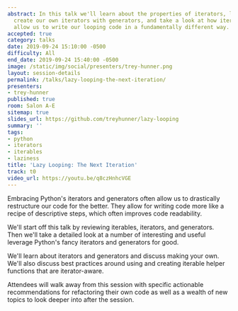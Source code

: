 ```yaml
---
abstract: In this talk we'll learn about the properties of iterators, learn how to
  create our own iterators with generators, and take a look at how iterators and generators
  allow us to write our looping code in a fundamentally different way.
accepted: true
category: talks
date: 2019-09-24 15:10:00 -0500
difficulty: All
end_date: 2019-09-24 15:40:00 -0500
image: /static/img/social/presenters/trey-hunner.png
layout: session-details
permalink: /talks/lazy-looping-the-next-iteration/
presenters:
- trey-hunner
published: true
room: Salon A-E
sitemap: true
slides_url: https://github.com/treyhunner/lazy-looping
summary: ''
tags:
- python
- iterators
- iterables
- laziness
title: 'Lazy Looping: The Next Iteration'
track: t0
video_url: https://youtu.be/q8czHnhcVGE
---
```


Embracing Python's iterators and generators often allow us to drastically restructure our code for the better. They allow for writing code more like a recipe of descriptive steps, which often improves code readability.

We'll start off this talk by reviewing iterables, iterators, and generators. Then we'll take a detailed look at a number of interesting and useful leverage Python's fancy iterators and generators for good.

We'll learn about iterators and generators and discuss making your own. We'll also discuss best practices around using and creating iterable helper functions that are iterator-aware.

Attendees will walk away from this session with specific actionable recommendations for refactoring their own code as well as a wealth of new topics to look deeper into after the session.
